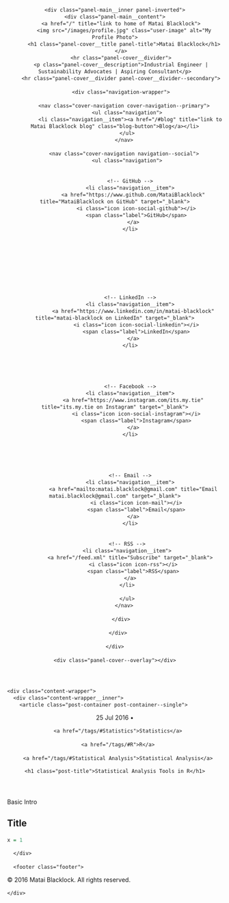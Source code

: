 <!DOCTYPE html>
<html>
  <head>
  <meta charset="utf-8">
  <meta name="viewport" content="width=device-width initial-scale=1" />
  <meta http-equiv="X-UA-Compatible" content="IE=edge">

  <title>Statistical Analysis Tools in R</title>
  <meta name="description" content="Industrial Engineer | Sustainability Advocates | Aspiring Consultant">
  <meta name="author" content="Matai Blacklock">
  <meta name="HandheldFriendly" content="True">
  <meta name="MobileOptimized" content="320">
  <meta name="apple-mobile-web-app-capable" content="yes">
  <meta name="apple-mobile-web-app-status-bar-style" content="black-translucent">
  <meta name="viewport" content="width=device-width, initial-scale=1, maximum-scale=1">

  <meta name="twitter:card" content="summary">
  <meta name="twitter:title" content="Matai Blacklock">
  <meta name="twitter:description" content="Industrial Engineer | Sustainability Advocates | Aspiring Consultant">

  <meta property="og:type" content="article">
  <meta property="og:title" content="Matai Blacklock">
  <meta property="og:description" content="Industrial Engineer | Sustainability Advocates | Aspiring Consultant">

  <link rel="apple-touch-icon" sizes="57x57" href="/images/favicons/apple-touch-icon-57x57.png">
  <link rel="apple-touch-icon" sizes="60x60" href="/images/favicons/apple-touch-icon-60x60.png">
  <link rel="apple-touch-icon" sizes="72x72" href="/images/favicons/apple-touch-icon-72x72.png">
  <link rel="apple-touch-icon" sizes="76x76" href="/images/favicons/apple-touch-icon-76x76.png">
  <link rel="apple-touch-icon" sizes="114x114" href="/images/favicons/apple-touch-icon-114x114.png">
  <link rel="apple-touch-icon" sizes="120x120" href="/images/favicons/apple-touch-icon-120x120.png">
  <link rel="apple-touch-icon" sizes="144x144" href="/images/favicons/apple-touch-icon-144x144.png">
  <link rel="apple-touch-icon" sizes="152x152" href="/images/favicons/apple-touch-icon-152x152.png">
  <link rel="apple-touch-icon" sizes="180x180" href="/images/favicons/apple-touch-icon-180x180.png">
  <link rel="icon" type="image/png" href="/images/favicons/favicon-32x32.png" sizes="32x32">
  <link rel="icon" type="image/png" href="/images/favicons/favicon-194x194.png" sizes="194x194">
  <link rel="icon" type="image/png" href="/images/favicons/favicon-96x96.png" sizes="96x96">
  <link rel="icon" type="image/png" href="/images/favicons/android-chrome-192x192.png" sizes="192x192">
  <link rel="icon" type="image/png" href="/images/favicons/favicon-16x16.png" sizes="16x16">
  <link rel="manifest" href="/images/favicons/manifest.json">
  <link rel="shortcut icon" href="/images/favicons/favicon.ico">
  <meta name="msapplication-TileColor" content="#ffc40d">
  <meta name="msapplication-TileImage" content="/images/favicons/mstile-144x144.png">
  <meta name="theme-color" content="#ffffff">
  <meta name="google-site-verification" content="z20XeFMapM0-GFHx3HRdlW-M6kDhsxoKQbCzb9_Z-ec" />

  <link rel="stylesheet" href="/css/app.css">
  <link rel="canonical" href="localhost:4000/2016/statistical-analysis-in-R/">
  <link rel="alternate" type="application/rss+xml" title="Matai Blacklock" href="/feed.xml">

   
  <script>
    (function(i,s,o,g,r,a,m){i['GoogleAnalyticsObject']=r;i[r]=i[r]||function(){
    (i[r].q=i[r].q||[]).push(arguments)},i[r].l=1*new Date();a=s.createElement(o),
    m=s.getElementsByTagName(o)[0];a.async=1;a.src=g;m.parentNode.insertBefore(a,m)
    })(window,document,'script','//www.google-analytics.com/analytics.js','ga');

    ga('create', 'UA-83003527-1', 'auto');
    ga('send', 'pageview');
  </script>
  
</head>


  <body>
    <span class="mobile btn-mobile-menu">
  <i class="icon icon-list btn-mobile-menu__icon"></i>
  <i class="icon icon-x-circle btn-mobile-close__icon hidden"></i>
</span>

<header class="panel-cover" style="background-image: url(/images/cover.jpg)">
  <div class="panel-main">

    <div class="panel-main__inner panel-inverted">
    <div class="panel-main__content">
        <a href="/" title="link to home of Matai Blacklock">
          <img src="/images/profile.jpg" class="user-image" alt="My Profile Photo">
          <h1 class="panel-cover__title panel-title">Matai Blacklock</h1>
        </a>
        <hr class="panel-cover__divider">
        <p class="panel-cover__description">Industrial Engineer | Sustainability Advocates | Aspiring Consultant</p>
        <hr class="panel-cover__divider panel-cover__divider--secondary">

        <div class="navigation-wrapper">

          <nav class="cover-navigation cover-navigation--primary">
            <ul class="navigation">
              <li class="navigation__item"><a href="/#blog" title="link to Matai Blacklock blog" class="blog-button">Blog</a></li>
            </ul>
          </nav>

          <nav class="cover-navigation navigation--social">
            <ul class="navigation">

            
              <!-- GitHub -->
              <li class="navigation__item">
                <a href="https://www.github.com/MataiBlacklock" title="MataiBlacklock on GitHub" target="_blank">
                  <i class="icon icon-social-github"></i>
                  <span class="label">GitHub</span>
                </a>
              </li>
            

            

            

            

            
              <!-- LinkedIn -->
              <li class="navigation__item">
                <a href="https://www.linkedin.com/in/matai-blacklock" title="matai-blacklock on LinkedIn" target="_blank">
                  <i class="icon icon-social-linkedin"></i>
                  <span class="label">LinkedIn</span>
                </a>
              </li>
            

            

            
              <!-- Facebook -->
              <li class="navigation__item">
                <a href="https://www.instagram.com/its.my.tie" title="its.my.tie on Instagram" target="_blank">
                  <i class="icon icon-social-instagram"></i>
                  <span class="label">Instagram</span>
                </a>
              </li>
            

            

            
              <!-- Email -->
              <li class="navigation__item">
                <a href="mailto:matai.blacklock@gmail.com" title="Email matai.blacklock@gmail.com" target="_blank">
                  <i class="icon icon-mail"></i>
                  <span class="label">Email</span>
                </a>
              </li>
            

            <!-- RSS -->
            <li class="navigation__item">
              <a href="/feed.xml" title="Subscribe" target="_blank">
                <i class="icon icon-rss"></i>
                <span class="label">RSS</span>
              </a>
            </li>

            </ul>
          </nav>

        </div>

      </div>

    </div>

    <div class="panel-cover--overlay"></div>
  </div>
</header>


    <div class="content-wrapper">
      <div class="content-wrapper__inner">
        <article class="post-container post-container--single">
  <header class="post-header">
    <div class="post-meta">
  <time datetime="25 Jul 2016" class="post-meta__date date">
    25 Jul 2016
  </time>
  &#8226;
  <span class="post-meta__tags">
    
      <a href="/tags/#Statistics">Statistics</a>
    
      <a href="/tags/#R">R</a>
    
      <a href="/tags/#Statistical Analysis">Statistical Analysis</a>
    
  </span>
</div>

    <h1 class="post-title">Statistical Analysis Tools in R</h1>
  </header>

  <section class="post">
    Basic Intro

## Title

```R
x = 1
```
  </section>

  
</article>



      </div>

      <footer class="footer">
  <span class="footer__copyright">&copy; 2016 Matai Blacklock. All rights reserved.</span>
</footer>

<script type="text/javascript" src="https://ajax.googleapis.com/ajax/libs/jquery/1.11.3/jquery.min.js"></script>
<script type="text/javascript" src="/js/main.js"></script>

    </div>
  </body>
</html>